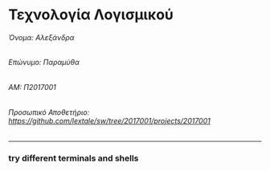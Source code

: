 # Τεχνολογία Λογισμικού
###### Όνομα: Αλεξάνδρα
###### Επώνυμο: Παραμύθα
###### ΑΜ: Π2017001
###### Προσωπικό Αποθετήριο: https://github.com/lextale/sw/tree/2017001/projects/2017001

___

### try different terminals and shells
